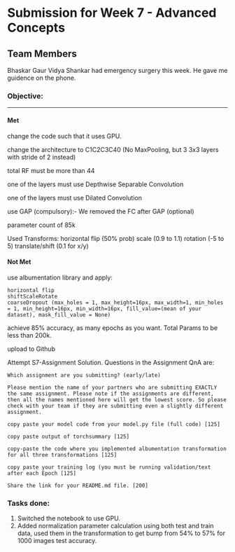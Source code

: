 # Submission for Week 7 - Advanced Concepts

## Team Members

Bhaskar Gaur
Vidya Shankar had emergency surgery this week. He gave me guidence on the phone.



### Objective:

---
#### Met
change the code such that it uses GPU.

change the architecture to C1C2C3C40  (No MaxPooling, but 3 3x3 layers with stride of 2 instead)

total RF must be more than 44

one of the layers must use Depthwise Separable Convolution

one of the layers must use Dilated Convolution

use GAP (compulsory):- We removed the FC after GAP (optional)

parameter count of 85k

Used Transforms:
    horizontal flip (50% prob)
    scale (0.9 to 1.1)
    rotation (-5 to 5)
    translate/shift (0.1 for x/y)

#### Not Met
use albumentation library and apply:

    horizontal flip
    shiftScaleRotate
    coarseDropout (max_holes = 1, max_height=16px, max_width=1, min_holes = 1, min_height=16px, min_width=16px, fill_value=(mean of your dataset), mask_fill_value = None)

achieve 85% accuracy, as many epochs as you want. Total Params to be less than 200k. 

upload to Github

Attempt S7-Assignment Solution. Questions in the Assignment QnA are:

    Which assignment are you submitting? (early/late)

    Please mention the name of your partners who are submitting EXACTLY the same assignment. Please note if the assignments are different, then all the names mentioned here will get the lowest score. So please check with your team if they are submitting even a slightly different assignment. 

    copy paste your model code from your model.py file (full code) [125]

    copy paste output of torchsummary [125]

    copy-paste the code where you implemented albumentation transformation for all three transformations [125]

    copy paste your training log (you must be running validation/text after each Epoch [125]

    Share the link for your README.md file. [200]


### Tasks done:
1. Switched the notebook to use GPU.
2. Added normalization parameter calculation using both test and train data, used them in the transformation to get bump from 54% to 57% for 1000 images test accuracy.
